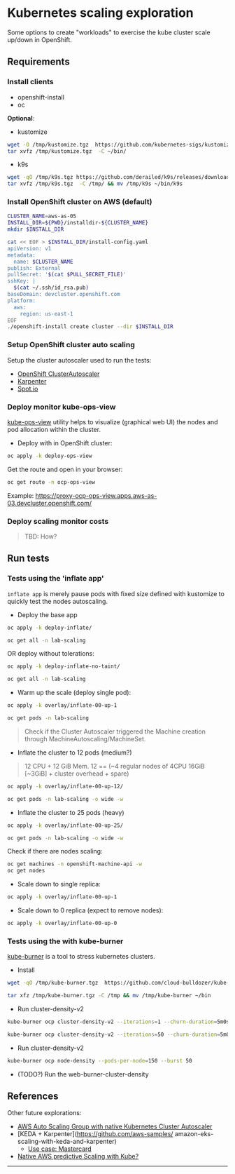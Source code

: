 # Kubernetes scaling exploration

Some options to create "workloads" to exercise the kube cluster scale up/down in OpenShift.

## Requirements

### Install clients

- openshift-install
- oc

**Optional**:

- kustomize

```sh
wget -O /tmp/kustomize.tgz  https://github.com/kubernetes-sigs/kustomize/releases/download/kustomize%2Fv5.3.0/kustomize_v5.3.0_linux_amd64.tar.gz
tar xvfz /tmp/kustomize.tgz  -C ~/bin/
```

- k9s

```sh
wget -qO /tmp/k9s.tgz https://github.com/derailed/k9s/releases/download/v0.29.1/k9s_Linux_amd64.tar.gz
tar xvfz /tmp/k9s.tgz  -C /tmp/ && mv /tmp/k9s ~/bin/k9s
```



### Install OpenShift cluster on AWS (default)

```sh
CLUSTER_NAME=aws-as-05
INSTALL_DIR=${PWD}/installdir-${CLUSTER_NAME}
mkdir $INSTALL_DIR

cat << EOF > $INSTALL_DIR/install-config.yaml
apiVersion: v1
metadata:
  name: $CLUSTER_NAME
publish: External
pullSecret: '$(cat $PULL_SECRET_FILE)'
sshKey: |
  $(cat ~/.ssh/id_rsa.pub)
baseDomain: devcluster.openshift.com
platform:
  aws:
    region: us-east-1
EOF
./openshift-install create cluster --dir $INSTALL_DIR
```

### Setup OpenShift cluster auto scaling

Setup the cluster autoscaler used to run the tests:

- [OpenShift ClusterAutoscaler](./setup-ocp-autoscaler.md)
- [Karpenter](./setup-karpenter.md)
- [Spot.io](./setup-spotio.md)

### Deploy monitor kube-ops-view

[kube-ops-view](https://codeberg.org/hjacobs/kube-ops-view/src/branch/main/openshift)
utility helps to visualize (graphical web UI) the nodes
and pod allocation within the cluster.

- Deploy with in OpenShift cluster:

```sh
oc apply -k deploy-ops-view
```

Get the route and open in your browser:

```sh
oc get route -n ocp-ops-view
```

Example: https://proxy-ocp-ops-view.apps.aws-as-03.devcluster.openshift.com/

### Deploy scaling monitor costs

> TBD: How?

## Run tests

### Tests using the 'inflate app'

`inflate app` is merely pause pods with fixed size defined with kustomize to quickly
test the nodes autoscaling.

- Deploy the base app

~~~sh
oc apply -k deploy-inflate/

oc get all -n lab-scaling
~~~

OR deploy without tolerations:

~~~sh
oc apply -k deploy-inflate-no-taint/

oc get all -n lab-scaling
~~~

- Warm up the scale (deploy single pod):

~~~sh
oc apply -k overlay/inflate-00-up-1

oc get pods -n lab-scaling
~~~

> Check if the Cluster Autoscaler triggered the Machine creation through MachineAutoscaling/MachineSet.

- Inflate the cluster to 12 pods (medium?)

> 12 CPU + 12 GiB Mem. 12 == (~4 regular nodes of 4CPU 16GiB [~3GiB] + cluster overhead + spare)

~~~sh
oc apply -k overlay/inflate-00-up-12/

oc get pods -n lab-scaling -o wide -w
~~~


- Inflate the cluster to 25 pods (heavy)

~~~sh
oc apply -k overlay/inflate-00-up-25/

oc get pods -n lab-scaling -o wide -w
~~~

Check if there are nodes scaling:

~~~sh
oc get machines -n openshift-machine-api -w
oc get nodes
~~~

- Scale down to single replica:

~~~sh
oc apply -k overlay/inflate-00-up-1
~~~

- Scale down to 0 replica (expect to remove nodes):

~~~sh
oc apply -k overlay/inflate-00-up-0
~~~

### Tests using the with kube-burner

[kube-burner](https://cloud-bulldozer.github.io/kube-burner/latest/ocp/?h=density+v2#metrics-profile-type)
is a tool to stress kubernetes clusters.

- Install

```sh
wget -qO /tmp/kube-burner.tgz  https://github.com/cloud-bulldozer/kube-burner/releases/download/v1.8.0/kube-burner-V1.8.0-linux-x86_64.tar.gz

tar xfz /tmp/kube-burner.tgz -C /tmp && mv /tmp/kube-burner ~/bin
```

- Run cluster-density-v2

```sh
kube-burner ocp cluster-density-v2 --iterations=1 --churn-duration=5m0s  

kube-burner ocp cluster-density-v2 --iterations=50 --churn-duration=5m0s
```

- Run cluster-density-v2

```sh
kube-burner ocp node-density --pods-per-node=150 --burst 50
```

- (TODO?) Run the web-burner-cluster-density

## References

Other future explorations:

- [AWS Auto Scaling Group with native Kubernetes Cluster Autoscaler](https://aws.github.io/aws-eks-best-practices/cluster-autoscaling/)
- [KEDA + Karpenter](https://github.com/aws-samples/
amazon-eks-scaling-with-keda-and-karpenter)
    - [Use case: Mastercard](https://www.youtube.com/watch?v=yOzyXY97CrI)
- [Native AWS predictive Scaling with Kube?](https://docs.aws.amazon.com/autoscaling/ec2/userguide/ec2-auto-scaling-predictive-scaling.html)


____
<!-- 
# Kubernetes Scaling Lab | OpenShift ClusterAutoscaler

### OpenShift cluster auto scaling


```sh
# Choose one
DEDICATED_NODE=true
PATCH_DEDICATED="{\"spec\":{
      \"template\":{
        \"spec\":{
          \"metadata\":{\"labels\":{\"lab-scaling-test\":\"true\"}},
          \"taints\":[{\"key\": \"lab-scaling-test\", \"effect\":\"NoSchedule\"}]
          }}}}"

DEDICATED_NODE=false
PATCH_LABEL="{\"spec\":{
      \"template\":{
        \"spec\":{
          \"metadata\":{\"labels\":{\"lab-scaling-test\":\"true\"}},\"taints\":[]
          }}}}"

# Keep two nodes running into single-zone (two replicas), scale down other
# MachineSets.
MSET_NAME_1A=$(oc get machineset -n openshift-machine-api --no-headers | grep us-east-1a | awk '{print$1}')
oc scale machineset --replicas=2 $MSET_NAME_1A -n openshift-machine-api

for MSET_NAME in $(oc get machineset -n openshift-machine-api --no-headers | awk '{print$1}' | grep -v $MSET_NAME_1A); do
  oc scale machineset --replicas=0 $MSET_NAME -n openshift-machine-api
  # Apply taints to the remaining machine sets to make sure nothing else will
  # interact with those nodes while the tests are running.
  if [[ $DEDICATED_NODE == true ]]; then
    oc patch machineset ${MSET_NAME} -n openshift-machine-api --type=merge --patch "$PATCH_DEDICATED"
  else
    oc patch machineset ${MSET_NAME} -n openshift-machine-api --type=merge --patch "$PATCH_LABEL"
    oc patch machineset ${MSET_NAME} -n openshift-machine-api --type=json --patch='[ { "op":"remove", "path": "/spec/template/spec/taints" }]'
  fi

  cat <<EOF | oc apply -f -
apiVersion: "autoscaling.openshift.io/v1beta1"
kind: "MachineAutoscaler"
metadata:
  name: "worker-${MSET_NAME}" 
  namespace: "openshift-machine-api"
spec:
  minReplicas: 0
  maxReplicas: 4
  scaleTargetRef: 
    apiVersion: machine.openshift.io/v1beta1
    kind: MachineSet 
    name: ${MSET_NAME}
EOF
done

oc apply -k setup-autoscaler-ocp/
``` -->
